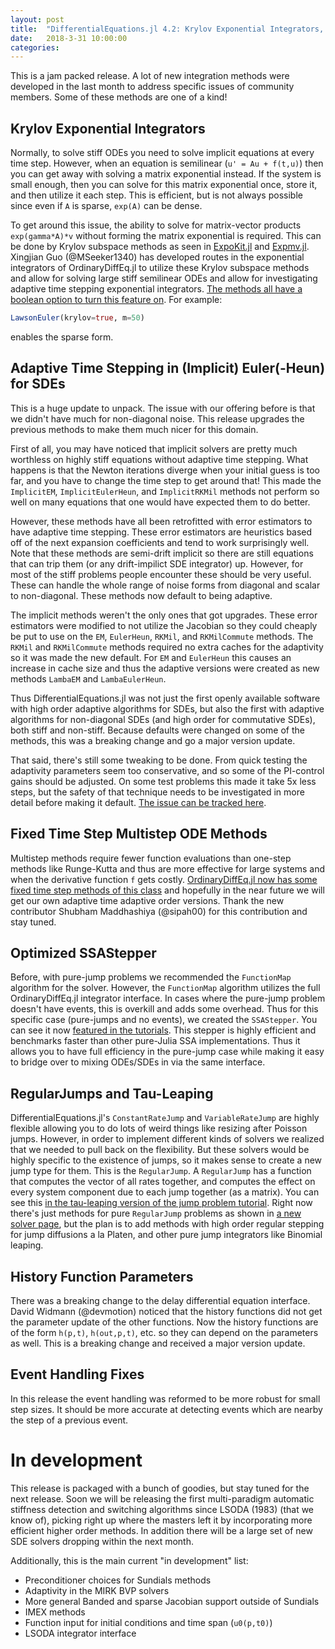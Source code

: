 ```yaml
---
layout: post
title:  "DifferentialEquations.jl 4.2: Krylov Exponential Integrators, Non-Diagonal Adaptive SDEs, Tau-Leaping"
date:   2018-3-31 10:00:00
categories:
---
```


This is a jam packed release. A lot of new integration methods were developed
in the last month to address specific issues of community members. Some of these
methods are one of a kind!

## Krylov Exponential Integrators

Normally, to solve stiff ODEs you need to solve implicit equations at every
time step. However, when an equation is semilinear (`u' = Au + f(t,u)`)
then you can get away with solving a matrix exponential instead. If the system
is small enough, then you can solve for this matrix exponential once, store it,
and then utilize it each step. This is efficient, but is not always possible
since even if `A` is sparse, `exp(A)` can be dense.

To get around this issue, the ability to solve for matrix-vector products
`exp(gamma*A)*v` without forming the matrix exponential is required. This can
be done by Krylov subspace methods as seen in
[ExpoKit.jl](https://github.com/acroy/Expokit.jl) and
[Expmv.jl](https://github.com/marcusps/ExpmV.jl). Xingjian Guo (@MSeeker1340)
has developed routes in the exponential integrators of OrdinaryDiffEq.jl to
utilize these Krylov subspace methods and allow for solving large stiff semilinear
ODEs and allow for investigating adaptive time stepping exponential integrators.
[The methods all have a boolean option to turn this feature on](http://docs.juliadiffeq.org/latest/solvers/split_ode_solve).
For example:

```julia
LawsonEuler(krylov=true, m=50)
```

enables the sparse form.

## Adaptive Time Stepping in (Implicit) Euler(-Heun) for SDEs

This is a huge update to unpack. The issue with our offering before is that we
didn't have much for non-diagonal noise. This release upgrades the previous
methods to make them much nicer for this domain.

First of all, you may have noticed that implicit solvers are pretty much worthless
on highly stiff equations without adaptive time stepping. What happens is that
the Newton iterations diverge when your initial guess is too far, and you have to
change the time step to get around that! This made the `ImplicitEM`,
`ImplicitEulerHeun`, and `ImplicitRKMil` methods not perform so well on many
equations that one would have expected them to do better.

However, these methods have all been retrofitted with error estimators to have
adaptive time stepping. These error estimators are heuristics based off of the
next expansion coefficients and tend to work surprisingly well. Note that these
methods are semi-drift implicit so there are still equations that can trip them
(or any drift-impilict SDE integrator) up. However, for most of the stiff problems
people encounter these should be very useful. These can handle the whole range
of noise forms from diagonal and scalar to non-diagonal. These methods now
default to being adaptive.

The implicit methods weren't the only ones that got upgrades. These error
estimators were modified to not utilize the Jacobian so they could cheaply
be put to use on the `EM`, `EulerHeun`, `RKMil`, and `RKMilCommute` methods.
The `RKMil` and `RKMilCommute` methods required no extra caches for the adaptivity
so it was made the new default. For `EM` and `EulerHeun` this causes an increase
in cache size and thus the adaptive versions were created as new methods
`LambaEM` and `LambaEulerHeun`.

Thus DifferentialEquations.jl was not just the first openly available software
with high order adaptive algorithms for SDEs, but also the first with adaptive
algorithms for non-diagonal SDEs (and high order for commutative SDEs), both
stiff and non-stiff. Because defaults were changed on some of the methods,
this was a breaking change and go a major version update.

That said, there's still some tweaking to be done. From quick testing the adaptivity
parameters seem too conservative, and so some of the PI-control gains should be
adjusted. On some test problems this made it take 5x less steps, but the safety
of that technique needs to be investigated in more detail before making it default.
[The issue can be tracked here](https://github.com/JuliaDiffEq/StochasticDiffEq.jl/issues/62).

## Fixed Time Step Multistep ODE Methods

Multistep methods require fewer function evaluations than one-step methods like
Runge-Kutta and thus are more effective for large systems and when the derivative
function `f` gets costly.
[OrdinaryDiffEq.jl now has some fixed time step methods of this class](http://docs.juliadiffeq.org/latest/solvers/ode_solve)
and hopefully in the near future we will get our own adaptive time adaptive order
versions. Thank the new contributor Shubham Maddhashiya (@sipah00) for this
contribution and stay tuned.

## Optimized SSAStepper

Before, with pure-jump problems we recommended the `FunctionMap` algorithm for
the solver. However, the `FunctionMap` algorithm utilizes the full OrdinaryDiffEq.jl
integrator interface. In cases where the pure-jump problem doesn't have events,
this is overkill and adds some overhead. Thus for this specific case (pure-jumps
and no events), we created the `SSAStepper`. You can see it now
[featured in the tutorials](http://docs.juliadiffeq.org/latest/tutorials/discrete_stochastic_example).
This stepper is highly efficient and benchmarks faster than other pure-Julia
SSA implementations. Thus it allows you to have full efficiency in the pure-jump
case while making it easy to bridge over to mixing ODEs/SDEs in via the same
interface.

## RegularJumps and Tau-Leaping

DifferentialEquations.jl's `ConstantRateJump` and `VariableRateJump` are highly
flexible allowing you to do lots of weird things like resizing after Poisson
jumps. However, in order to implement different kinds of solvers we realized
that we needed to pull back on the flexibility. But these solvers would be
highly specific to the existence of jumps, so it makes sense to create a new
jump type for them. This is the `RegularJump`. A `RegularJump` has a function
that computes the vector of all rates together, and computes the effect on
every system component due to each jump together (as a matrix). You can see
this [in the tau-leaping version of the jump problem tutorial](http://docs.juliadiffeq.org/latest/tutorials/discrete_stochastic_example).
Right now there's just methods for pure `RegularJump` problems as shown in
[a new solver page](http://docs.juliadiffeq.org/latest/solvers/jump_solve),
but the plan is to add methods with high order regular stepping for jump
diffusions a la Platen, and other pure jump integrators like Binomial leaping.

## History Function Parameters

There was a breaking change to the delay differential equation interface.
David Widmann (@devmotion) noticed that the history functions did not get the
parameter update of the other functions. Now the history functions are of the
form `h(p,t)`, `h(out,p,t)`, etc. so they can depend on the parameters as well.
This is a breaking change and received a major version update.

## Event Handling Fixes

In this release the event handling was reformed to be more robust for small
step sizes. It should be more accurate at detecting events which are nearby the
step of a previous event.

# In development

This release is packaged with a bunch of goodies, but stay tuned for the next
release. Soon we will be releasing the first multi-paradigm automatic stiffness
detection and switching algorithms since LSODA (1983) (that we know of),
picking right up where the masters left it by incorporating more efficient
higher order methods. In addition there will be a large set of new SDE solvers
dropping within the next month.

Additionally, this is the main current "in development" list:

- Preconditioner choices for Sundials methods
- Adaptivity in the MIRK BVP solvers
- More general Banded and sparse Jacobian support outside of Sundials
- IMEX methods
- Function input for initial conditions and time span (`u0(p,t0)`)
- LSODA integrator interface
